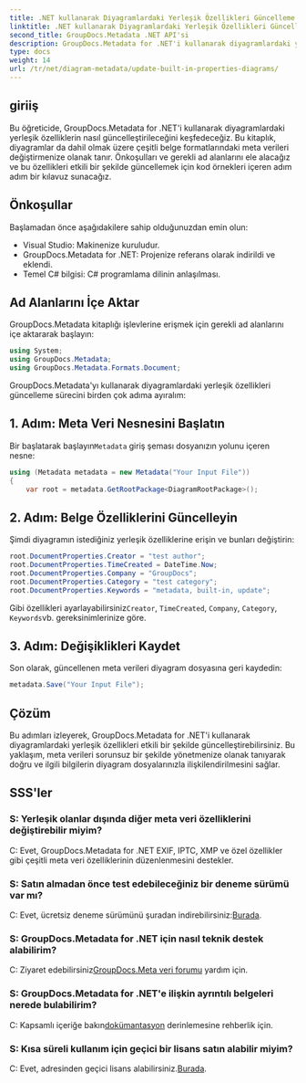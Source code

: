 ```yaml
---
title: .NET kullanarak Diyagramlardaki Yerleşik Özellikleri Güncelleme
linktitle: .NET kullanarak Diyagramlardaki Yerleşik Özellikleri Güncelleme
second_title: GroupDocs.Metadata .NET API'si
description: GroupDocs.Metadata for .NET'i kullanarak diyagramlardaki yerleşik özellikleri nasıl güncelleyeceğinizi öğrenin. Kod örnekleriyle meta verileri sorunsuz bir şekilde değiştirin.
type: docs
weight: 14
url: /tr/net/diagram-metadata/update-built-in-properties-diagrams/
---
```

## giriiş
Bu öğreticide, GroupDocs.Metadata for .NET'i kullanarak diyagramlardaki yerleşik özelliklerin nasıl güncelleştirileceğini keşfedeceğiz. Bu kitaplık, diyagramlar da dahil olmak üzere çeşitli belge formatlarındaki meta verileri değiştirmenize olanak tanır. Önkoşulları ve gerekli ad alanlarını ele alacağız ve bu özellikleri etkili bir şekilde güncellemek için kod örnekleri içeren adım adım bir kılavuz sunacağız.

## Önkoşullar

Başlamadan önce aşağıdakilere sahip olduğunuzdan emin olun:

- Visual Studio: Makinenize kuruludur.
- GroupDocs.Metadata for .NET: Projenize referans olarak indirildi ve eklendi.
- Temel C# bilgisi: C# programlama dilinin anlaşılması.

## Ad Alanlarını İçe Aktar

GroupDocs.Metadata kitaplığı işlevlerine erişmek için gerekli ad alanlarını içe aktararak başlayın:

```csharp
using System;
using GroupDocs.Metadata;
using GroupDocs.Metadata.Formats.Document;
```

GroupDocs.Metadata'yı kullanarak diyagramlardaki yerleşik özellikleri güncelleme sürecini birden çok adıma ayıralım:

## 1. Adım: Meta Veri Nesnesini Başlatın

 Bir başlatarak başlayın`Metadata` giriş şeması dosyanızın yolunu içeren nesne:

```csharp
using (Metadata metadata = new Metadata("Your Input File"))
{
    var root = metadata.GetRootPackage<DiagramRootPackage>();
```

## 2. Adım: Belge Özelliklerini Güncelleyin

Şimdi diyagramın istediğiniz yerleşik özelliklerine erişin ve bunları değiştirin:

```csharp
root.DocumentProperties.Creator = "test author";
root.DocumentProperties.TimeCreated = DateTime.Now;
root.DocumentProperties.Company = "GroupDocs";
root.DocumentProperties.Category = "test category";
root.DocumentProperties.Keywords = "metadata, built-in, update";
```

 Gibi özellikleri ayarlayabilirsiniz`Creator`, `TimeCreated`, `Company`, `Category`, `Keywords`vb. gereksinimlerinize göre.

## 3. Adım: Değişiklikleri Kaydet

Son olarak, güncellenen meta verileri diyagram dosyasına geri kaydedin:

```csharp
metadata.Save("Your Input File");
```

## Çözüm

Bu adımları izleyerek, GroupDocs.Metadata for .NET'i kullanarak diyagramlardaki yerleşik özellikleri etkili bir şekilde güncelleştirebilirsiniz. Bu yaklaşım, meta verileri sorunsuz bir şekilde yönetmenize olanak tanıyarak doğru ve ilgili bilgilerin diyagram dosyalarınızla ilişkilendirilmesini sağlar.


## SSS'ler

### S: Yerleşik olanlar dışında diğer meta veri özelliklerini değiştirebilir miyim?
C: Evet, GroupDocs.Metadata for .NET EXIF, IPTC, XMP ve özel özellikler gibi çeşitli meta veri özelliklerinin düzenlenmesini destekler.

### S: Satın almadan önce test edebileceğiniz bir deneme sürümü var mı?
 C: Evet, ücretsiz deneme sürümünü şuradan indirebilirsiniz:[Burada](https://releases.groupdocs.com/).

### S: GroupDocs.Metadata for .NET için nasıl teknik destek alabilirim?
 C: Ziyaret edebilirsiniz[GroupDocs.Meta veri forumu](https://forum.groupdocs.com/c/metadata/14) yardım için.

### S: GroupDocs.Metadata for .NET'e ilişkin ayrıntılı belgeleri nerede bulabilirim?
 C: Kapsamlı içeriğe bakın[dokümantasyon](https://reference.groupdocs.com/metadata/net/) derinlemesine rehberlik için.

### S: Kısa süreli kullanım için geçici bir lisans satın alabilir miyim?
 C: Evet, adresinden geçici lisans alabilirsiniz.[Burada](https://purchase.groupdocs.com/temporary-license/).